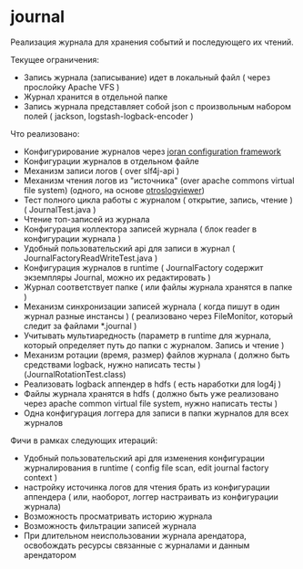 # journal

Реализация журнала для хранения событий и последующего их чтений.

Текущее ограничения:
+ Запись журнала (записывание) идет в локальный файл ( через прослойку Apache VFS )
+ Журнал хранится в отдельной папке
+ Запись журнала представляет собой json с произвольным набором полей ( jackson, logstash-logback-encoder )


Что реализовано:
+ Конфигурирование журналов через [joran configuration framework](https://logback.qos.ch/manual/onJoran.html)
+ Конфигурации журналов в отдельном файле
+ Механизм записи логов ( over slf4j-api )
+ Механизм чтения логов из "источника" (over apache commons virtual file system)  (одного, на основе [otroslogviewer](https://github.com/otros-systems/otroslogviewer))
+ Тест полного цикла работы с журналом ( открытие, запись, чтение ) ( JournalTest.java )
+ Чтение топ-записей из журнала
+ Конфигурация коллектора записей журнала ( блок reader в конфигурации журнала )
+ Удобный пользовательский api для записи в журнал ( JournalFactoryReadWriteTest.java )
+ Конфигурация журналов в runtime ( JournalFactory содержит экземпляры Journal, можно их редактировать )
+ Журнал соответствует папке ( или файлы журнала хранятся в папке )
+ Механизм синхронизации записей журнала ( когда пишут в один журнал разные инстансы ) ( реализовано через FileMonitor, который следит за файлами *.journal )
+ Учитывать мультиаредность (параметр в runtime для журнала, который определяет путь до папки с журналом. Запись и чтение )
+ Механизм ротации (время, размер) файлов журнала ( должно быть средствами logback, нужно написать тесты ) (JournalRotationTest.class)
+ Реализовать logback аппендер в hdfs ( есть наработки для log4j )
+ Файлы журнала хранятся в hdfs ( должно быть уже реализовано через apache common virtual file system, нужно написать тесты )
+ Одна конфигурация логгера для записи в папки журналов для всех журналов

Фичи в рамках следующих итераций:
+ Удобный пользовательский api для изменения конфигурации журналирования в runtime ( config file scan, edit journal factory context )
+ настройку источинка логов для чтения брать из конфигурации аппендера ( или, наоборот, логгер настраивать из конфигурации журнала)
+ Возможность просматривать историю журнала
+ Возможность фильтрации записей журнала
+ При длительном неиспользовании журнала арендатора, освобождать ресурсы связанные с журналами и данным арендатором

